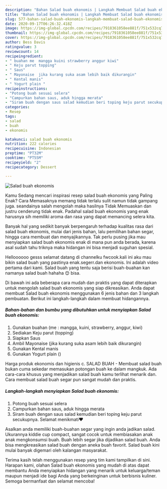 ```yaml
---
description: "Bahan Salad buah ekonomis | Langkah Membuat Salad buah ekonomis Yang Enak Banget"
title: "Bahan Salad buah ekonomis | Langkah Membuat Salad buah ekonomis Yang Enak Banget"
slug: 577-bahan-salad-buah-ekonomis-langkah-membuat-salad-buah-ekonomis-yang-enak-banget
date: 2020-09-17T06:26:32.418Z
image: https://img-global.cpcdn.com/recipes/7918361058ee881f/751x532cq70/salad-buah-ekonomis-foto-resep-utama.jpg
thumbnail: https://img-global.cpcdn.com/recipes/7918361058ee881f/751x532cq70/salad-buah-ekonomis-foto-resep-utama.jpg
cover: https://img-global.cpcdn.com/recipes/7918361058ee881f/751x532cq70/salad-buah-ekonomis-foto-resep-utama.jpg
author: Bess Davis
ratingvalue: 3
reviewcount: 14
recipeingredient:
- " buahan me  mangga kuini strawberry anggur kiwi"
- " Keju parut topping"
- " Saus"
- " Mayonaise  jika kurang suka asam lebih baik dikurangin"
- " Kental manis"
- " Yogurt plain "
recipeinstructions:
- "Potong buah sesuai selera"
- "Campurkan bahan saus, aduk hingga merata"
- "Siram buah dengan saus salad kemudian beri toping keju parut secukupnya. Selamat menikmati❤"
categories:
- Resep
tags:
- salad
- buah
- ekonomis

katakunci: salad buah ekonomis 
nutrition: 222 calories
recipecuisine: Indonesian
preptime: "PT32M"
cooktime: "PT55M"
recipeyield: "2"
recipecategory: Dessert

---
```



![Salad buah ekonomis](https://img-global.cpcdn.com/recipes/7918361058ee881f/751x532cq70/salad-buah-ekonomis-foto-resep-utama.jpg)

Kamu Sedang mencari inspirasi resep salad buah ekonomis yang Paling Enak? Cara Memasaknya memang tidak terlalu sulit namun tidak gampang juga. seandainya salah mengolah maka hasilnya Tidak Memuaskan dan justru cenderung tidak enak. Padahal salad buah ekonomis yang enak harusnya sih memiliki aroma dan rasa yang dapat memancing selera kita.

Banyak hal yang sedikit banyak berpengaruh terhadap kualitas rasa dari salad buah ekonomis, mulai dari jenis bahan, lalu pemilihan bahan segar, hingga cara membuat dan menyajikannya. Tak perlu pusing jika mau menyiapkan salad buah ekonomis enak di mana pun anda berada, karena asal sudah tahu triknya maka hidangan ini bisa menjadi suguhan spesial.

Helloooooo gesss selamat datang di channelku fwcook.kali ini aku mau bikin salad buah yang pastinya enak.segerr.dan ekonomis. Ini adalah video pertama dari kami. Salad buah yang tentu saja berisi buah-buahan kan namanya salad buah hahaha 😊 bisa.


Di bawah ini ada beberapa cara mudah dan praktis yang dapat diterapkan untuk mengolah salad buah ekonomis yang siap dikreasikan. Anda dapat membuat Salad buah ekonomis menggunakan 6 jenis bahan dan 3 langkah pembuatan. Berikut ini langkah-langkah dalam membuat hidangannya.

<!--inarticleads1-->

##### Bahan-bahan dan bumbu yang dibutuhkan untuk menyiapkan Salad buah ekonomis:

1. Gunakan  buahan (me : mangga, kuini, strawberry, anggur, kiwi)
1. Sediakan  Keju parut (topping)
1. Siapkan  Saus
1. Ambil  Mayonaise  (jika kurang suka asam lebih baik dikurangin)
1. Gunakan  Kental manis
1. Gunakan  Yogurt plain ()


Harga produk ekonomis dan higienis c. SALAD BUAH - Membuat salad buah bukan cuma sekedar memasukan potongan buah ke dalam mangkuk. Ada cara-cara khusus yang menjadikan salad buah kamu terlihat menarik dan. Cara membuat salad buah segar pun sangat mudah dan praktis. 

<!--inarticleads2-->

##### Langkah-langkah menyiapkan Salad buah ekonomis:

1. Potong buah sesuai selera
1. Campurkan bahan saus, aduk hingga merata
1. Siram buah dengan saus salad kemudian beri toping keju parut secukupnya. Selamat menikmati❤


Asalkan anda memiliki buah-buahan segar yang ingin anda jadikan salad. Ukurannya kiddie cup compact, sangat cocok untuk membiasakan anak anak mengkonsumsi buah. Buah lebih segar jika dijadikan salad buah. Anda bisa mengkreasikan salad buah dengan aneka buah favorit. Salad buah kini mulai banyak digemari oleh kalangan masyarakat. 

Terima kasih telah menggunakan resep yang tim kami tampilkan di sini. Harapan kami, olahan Salad buah ekonomis yang mudah di atas dapat membantu Anda menyiapkan hidangan yang menarik untuk keluarga/teman maupun menjadi ide bagi Anda yang berkeinginan untuk berbisnis kuliner. Semoga bermanfaat dan selamat mencoba!
